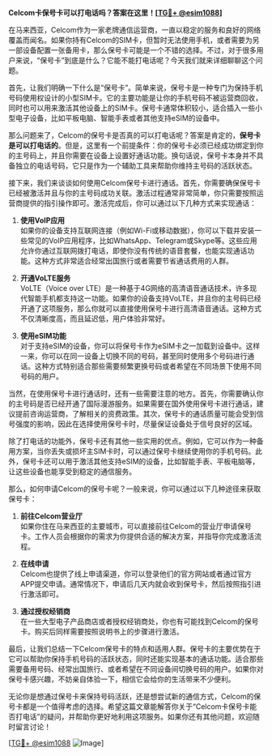 **Celcom卡保号卡可以打电话吗？答案在这里！[[TG💪+ @esim1088](https://t.me/s/esim1088)]**

在马来西亚，Celcom作为一家老牌通信运营商，一直以稳定的服务和良好的网络覆盖而闻名。如果你持有Celcom的SIM卡，但暂时无法使用手机，或者需要为另一部设备配置一张备用卡，那么保号卡可能是一个不错的选择。不过，对于很多用户来说，“保号卡”到底是什么？它能不能打电话呢？今天我们就来详细聊聊这个问题。

首先，让我们明确一下什么是“保号卡”。简单来说，保号卡是一种专门为保持手机号码使用权设计的小型SIM卡。它的主要功能是让你的手机号码不被运营商回收，同时也可以用来激活其他设备上的SIM卡。保号卡通常体积较小，适合插入一些小型电子设备，比如平板电脑、智能手表或者其他支持eSIM的设备中。

那么问题来了，Celcom的保号卡是否真的可以打电话呢？答案是肯定的，**保号卡是可以打电话的**。但是，这里有一个前提条件：你的保号卡必须已经成功绑定到你的主号码上，并且你需要在设备上设置好通话功能。换句话说，保号卡本身并不具备独立的电话号码，它只是作为一个辅助工具来帮助你维持主号码的活跃状态。

接下来，我们来谈谈如何使用Celcom保号卡进行通话。首先，你需要确保保号卡已经被激活并且与你的主号码成功关联。激活过程通常非常简单，你只需要按照运营商提供的指引操作即可。激活完成后，你可以通过以下几种方式来实现通话：

1. **使用VoIP应用**  
   如果你的设备支持互联网连接（例如Wi-Fi或移动数据），你可以下载并安装一些常见的VoIP应用程序，比如WhatsApp、Telegram或Skype等。这些应用允许你通过互联网拨打电话，即使你没有传统的语音套餐，也能实现通话功能。这种方式非常适合经常出国旅行或者需要节省通话费用的人群。

2. **开通VoLTE服务**  
   VoLTE（Voice over LTE）是一种基于4G网络的高清语音通话技术，许多现代智能手机都支持这一功能。如果你的设备支持VoLTE，并且你的主号码已经开通了这项服务，那么你就可以直接使用保号卡进行高清语音通话。这种方式不仅清晰度高，而且延迟低，用户体验非常好。

3. **使用eSIM功能**  
   对于支持eSIM的设备，你可以将保号卡作为eSIM卡之一加载到设备中。这样一来，你可以在同一设备上切换不同的号码，甚至同时使用多个号码进行通话。这种方式特别适合那些需要频繁更换号码或者希望在不同场景下使用不同号码的用户。

当然，在使用保号卡进行通话时，还有一些需要注意的地方。首先，你需要确认你的主号码是否已经开通了国际漫游服务。如果需要在国外使用保号卡进行通话，建议提前咨询运营商，了解相关的资费政策。其次，保号卡的通话质量可能会受到信号强度的影响，因此在选择使用保号卡时，尽量保证设备处于信号良好的区域。

除了打电话的功能外，保号卡还有其他一些实用的优点。例如，它可以作为一种备用方案，当你丢失或损坏主SIM卡时，可以通过保号卡继续使用你的手机号码。此外，保号卡还可以用于激活其他支持eSIM的设备，比如智能手表、平板电脑等，让这些设备也能享受到稳定的通信服务。

那么，如何申请Celcom的保号卡呢？一般来说，你可以通过以下几种途径来获取保号卡：

1. **前往Celcom营业厅**  
   如果你住在马来西亚的主要城市，可以直接前往Celcom的营业厅申请保号卡。工作人员会根据你的需求为你提供合适的解决方案，并指导你完成激活流程。

2. **在线申请**  
   Celcom也提供了线上申请渠道，你可以登录他们的官方网站或者通过官方APP提交申请。通常情况下，申请后几天内就会收到保号卡，然后按照指引进行激活即可。

3. **通过授权经销商**  
   在一些大型电子产品商店或者授权经销商处，你也有可能找到Celcom的保号卡。购买后同样需要按照说明书上的步骤进行激活。

最后，让我们总结一下Celcom保号卡的特点和适用人群。保号卡的主要优势在于它可以帮助你保持手机号码的活跃状态，同时还能实现基本的通话功能。适合那些需要备用号码、经常出国旅行、或者希望在不同设备间切换号码的用户。如果你对保号卡感兴趣，不妨亲自体验一下，相信它会给你的生活带来不少便利。

无论你是想通过保号卡来保持号码活跃，还是想尝试新的通信方式，Celcom的保号卡都是一个值得考虑的选择。希望这篇文章能解答你关于“Celcom卡保号卡能否打电话”的疑问，并帮助你更好地利用这项服务。如果你还有其他问题，欢迎随时留言讨论！

[[TG💪+ @esim1088](https://t.me/s/esim1088) ![Image](https://i.postimg.cc/4NQfJmqS/Snipaste-2025-05-13-00-14-12.png)]